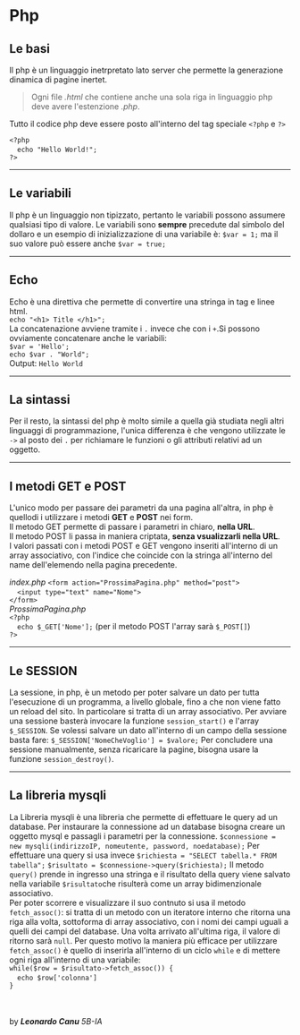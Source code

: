 # Php
## Le basi
Il php è un linguaggio inetrpretato lato server che permette la generazione dinamica di pagine inertet.
>Ogni file *.html* che contiene anche una sola riga in linguaggio php deve avere l'estenzione *.php*. 

Tutto il codice php deve essere posto all'interno del tag speciale `<?php` e `?>`

`<?php`<br>
&emsp;`echo "Hello World!";`<br>
`?>` <br>

---

## Le variabili
Il php è un linguaggio non tipizzato, pertanto le variabili possono assumere qualsiasi tipo di valore. 
Le variabili sono **sempre** precedute dal simbolo del dollaro e un esempio di inizializzazione di una variabile è: `$var = 1;`
ma il suo valore può essere anche `$var = true;`

---

## Echo
Echo è una direttiva che permette di convertire una stringa in tag e linee html.<br>
`echo "<h1> Title </h1>";`<br>
La concatenazione avviene tramite i `.` invece che con i `+`.Si possono ovviamente concatenare anche le variabili: <br>
`$var = 'Hello';` <br>
`echo $var . "World";`<br>
Output: `Hello World`<br>

---

## La sintassi
Per il resto, la sintassi del php è molto simile a quella già studiata negli altri linguaggi di programmazione, l'unica differenza è che vengono utilizzate le `->` al posto dei `.` per richiamare le funzioni o gli attributi relativi ad un oggetto.

---

## I metodi GET e POST
L'unico modo per passare dei parametri da una pagina all'altra, in php è quellodi i utilizzare i metodi **GET** e **POST** nei form.<br>Il metodo GET permette di passare i parametri in chiaro, **nella URL**.<br>Il metodo POST li passa in maniera criptata, **senza vsualizzarli nella URL**.<br>I valori passati con i metodi POST e GET vengono inseriti all'interno di un array associativo, con l'indice che coincide con la stringa all'interno del name dell'elemendo nella pagina precedente.<br>

*index.php*
`<form action="ProssimaPagina.php" method="post">`<br>
&emsp;`<input type="text" name="Nome">`<br>
`</form>`<br>
*ProssimaPagina.php*<br>
`<?php`<br>
&emsp;`echo $_GET['Nome'];` (per il metodo POST l'array sarà `$_POST[]`)<br>
`?>`<br>

---

## Le SESSION
La sessione, in php, è un metodo per poter salvare un dato per tutta l'esecuzione di un programma, a livello globale, fino a che non viene fatto un reload del sito.
In particolare si tratta di un array associativo.
Per avviare una sessione basterà invocare la funzione `session_start()` e l'array `$_SESSION`.
Se volessi salvare un dato all'interno di un campo della sessione basta fare: `$_SESSION['NomeCheVoglio'] = $valore;`
Per concludere una sessione manualmente, senza ricaricare la pagine, bisogna usare la funzione `session_destroy()`.

---

## La libreria mysqli
La Libreria mysqli è una libreria che permette di effettuare le query ad un database.
Per instaurare la connessione ad un database bisogna creare un oggetto mysql e passagli i parametri per la connessione.
`$connessione = new mysqli(indirizzoIP, nomeutente, password, noedatabase);`
Per effettuare una query si usa invece 
`$richiesta = "SELECT tabella.* FROM tabella";`
`$risultato = $connessione->query($richiesta);`
Il metodo `query()` prende in ingresso una stringa e il risultato della query viene salvato nella variabile `$risultato`che risulterà come un array bidimenzionale associativo.<br>
 Per poter scorrere e visualizzare il suo contnuto si usa il metodo `fetch_assoc()`: si tratta di un metodo con un iteratore interno che ritorna una riga alla volta, sottoforma di array associativo, con i nomi dei campi uguali a quelli dei campi del database. Una volta arrivato all'ultima riga, il valore di ritorno sarà `null`. Per questo motivo la maniera più efficace per utilizzare `fetch_assoc()` è quello di inserirla all'interno di un ciclo `while` e di mettere ogni riga all'interno di una variabile:<br>
`while($row = $risultato->fetch_assoc()) {`<br>
&emsp;`echo $row['colonna']`<br>
`}`


<br><br>
by ***Leonardo Canu*** *5B-IA*

&emsp;